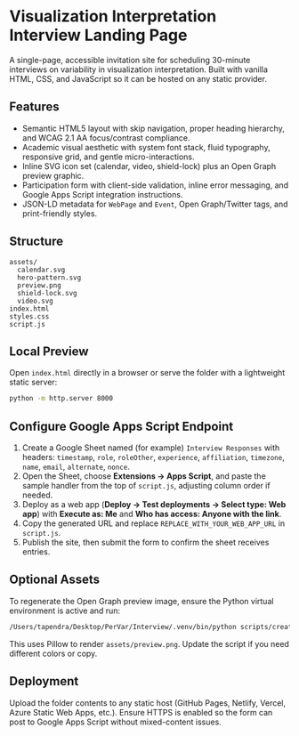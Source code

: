 # Visualization Interpretation Interview Landing Page

A single-page, accessible invitation site for scheduling 30-minute interviews on variability in visualization interpretation. Built with vanilla HTML, CSS, and JavaScript so it can be hosted on any static provider.

## Features
- Semantic HTML5 layout with skip navigation, proper heading hierarchy, and WCAG 2.1 AA focus/contrast compliance.
- Academic visual aesthetic with system font stack, fluid typography, responsive grid, and gentle micro-interactions.
- Inline SVG icon set (calendar, video, shield-lock) plus an Open Graph preview graphic.
- Participation form with client-side validation, inline error messaging, and Google Apps Script integration instructions.
- JSON-LD metadata for `WebPage` and `Event`, Open Graph/Twitter tags, and print-friendly styles.

## Structure
```
assets/
  calendar.svg
  hero-pattern.svg
  preview.png
  shield-lock.svg
  video.svg
index.html
styles.css
script.js
```

## Local Preview
Open `index.html` directly in a browser or serve the folder with a lightweight static server:

```bash
python -m http.server 8000
```

## Configure Google Apps Script Endpoint
1. Create a Google Sheet named (for example) `Interview Responses` with headers: `timestamp`, `role`, `roleOther`, `experience`, `affiliation`, `timezone`, `name`, `email`, `alternate`, `nonce`.
2. Open the Sheet, choose **Extensions → Apps Script**, and paste the sample handler from the top of `script.js`, adjusting column order if needed.
3. Deploy as a web app (**Deploy → Test deployments → Select type: Web app**) with **Execute as: Me** and **Who has access: Anyone with the link**.
4. Copy the generated URL and replace `REPLACE_WITH_YOUR_WEB_APP_URL` in `script.js`.
5. Publish the site, then submit the form to confirm the sheet receives entries.

## Optional Assets
To regenerate the Open Graph preview image, ensure the Python virtual environment is active and run:

```bash
/Users/tapendra/Desktop/PerVar/Interview/.venv/bin/python scripts/create_preview.py
```

This uses Pillow to render `assets/preview.png`. Update the script if you need different colors or copy.

## Deployment
Upload the folder contents to any static host (GitHub Pages, Netlify, Vercel, Azure Static Web Apps, etc.). Ensure HTTPS is enabled so the form can post to Google Apps Script without mixed-content issues.
